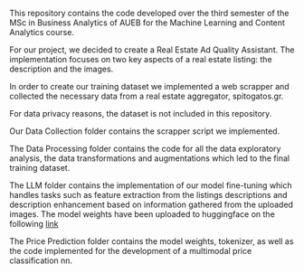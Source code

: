 This repository contains the code developed over the third semester of the MSc in Business Analytics of AUEB for the Machine Learning and Content Analytics course.

For our project, we decided to create a Real Estate Ad Quality Assistant. The implementation focuses on two key aspects of a real estate listing: the description and the images.

In order to create our training dataset we implemented a web scrapper and collected the necessary data from a real estate aggregator, spitogatos.gr.

For data privacy reasons, the dataset is not included in this repository.

Our Data Collection folder contains the scrapper script we implemented.

The Data Processing folder contains the code for all the data exploratory analysis, the data transformations and augmentations which led to the final training dataset.

The LLM folder contains the implementation of our model fine-tuning which handles tasks such as feature extraction from the listings descriptions and description enhancement based on information gathered from the uploaded images.
The model weights have been uploaded to huggingface on the following [link](https://huggingface.co/jtsoug/llama3.1_8b_real_estate_feature_ft)

The Price Prediction folder contains the model weights, tokenizer, as well as the code implemented for the development of a multimodal price classification nn.
